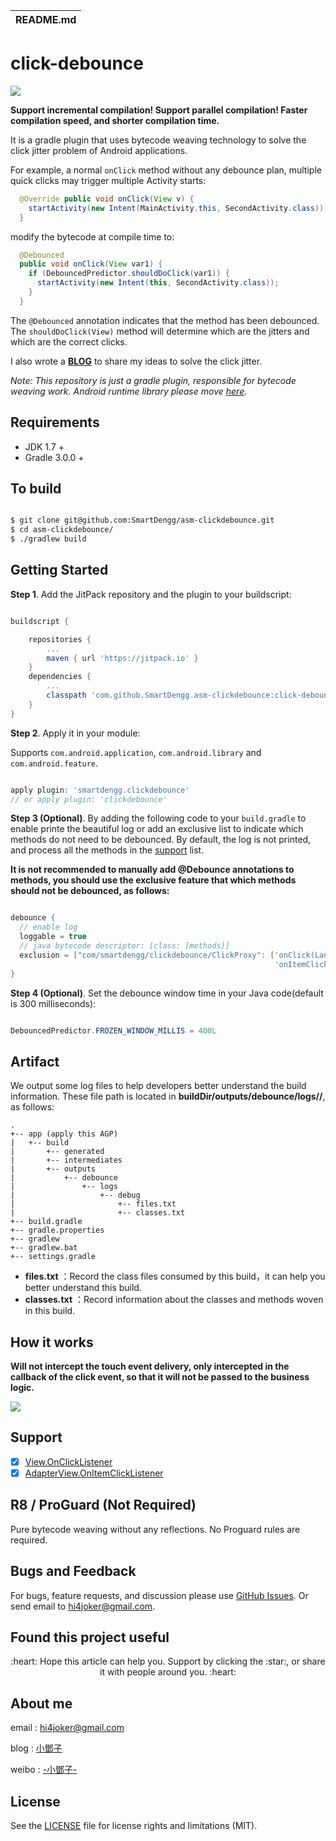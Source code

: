 | README.md |
|:---|

# click-debounce

[![](https://jitpack.io/v/SmartDengg/asm-clickdebounce.svg)](https://jitpack.io/#SmartDengg/asm-clickdebounce)

**Support incremental compilation! Support parallel compilation! Faster compilation speed, and shorter compilation time.**

It is a gradle plugin that uses bytecode weaving technology to solve the click jitter problem of Android applications.

For example, a normal `onClick` method without any debounce plan, multiple quick clicks may trigger multiple Activity starts:

```java
  @Override public void onClick(View v) {
    startActivity(new Intent(MainActivity.this, SecondActivity.class));
  }
```

modify the bytecode at compile time to:

```java
  @Debounced
  public void onClick(View var1) {
    if (DebouncedPredictor.shouldDoClick(var1)) {
      startActivity(new Intent(this, SecondActivity.class));
    }
  }
```

 The `@Debounced` annotation indicates that the method has been debounced. The `shouldDoClick(View)` method will determine which are the jitters and which are the correct clicks.

I also wrote a **[BLOG](https://www.jianshu.com/p/28751130c038)** to share my ideas to solve the click jitter.

*Note: This repository is just a gradle plugin, responsible for bytecode weaving work. Android runtime library please move [here](https://github.com/SmartDengg/asm-clickdebounce-runtime).*


## Requirements

- JDK 1.7 +
- Gradle 3.0.0 +

## To build

```bash

$ git clone git@github.com:SmartDengg/asm-clickdebounce.git
$ cd asm-clickdebounce/
$ ./gradlew build

```

## Getting Started

**Step 1**. Add the JitPack repository and the plugin to your buildscript:

```groovy

buildscript {

    repositories {
        ...
        maven { url 'https://jitpack.io' }
    }
    dependencies {
        ...
        classpath 'com.github.SmartDengg.asm-clickdebounce:click-debounce-gradle-plugin:1.2.0'
    }
}

```

**Step 2**. Apply it in your module:

Supports `com.android.application`, `com.android.library` and `com.android.feature`.

```groovy

apply plugin: 'smartdengg.clickdebounce'
// or apply plugin: 'clickdebounce'

```

**Step 3 (Optional)**. By adding the following code to your `build.gradle` to enable printe the beautiful log or add an exclusive list to indicate which methods do not need to be debounced. By default, the log is not printed, and process all the methods in the [support](#jump) list.

**It is not recommended to manually add @Debounce annotations to methods, you should use the **exclusive** feature that which methods should not be debounced, as follows:**

```groovy

debounce {
  // enable log
  loggable = true
  // java bytecode descriptor: [class: [methods]]
  exclusion = ["com/smartdengg/clickdebounce/ClickProxy": ['onClick(Landroid/view/View;)V',
                                                           'onItemClick(Landroid/widget/AdapterView;Landroid/view/View;IJ)V']]
}

```


**Step 4 (Optional)**. Set the debounce window time in your Java code(default is 300 milliseconds):

```java

DebouncedPredictor.FROZEN_WINDOW_MILLIS = 400L

```

## Artifact

We output some log files to help developers better understand the build information.
These file path is located in **buildDir/outputs/debounce/logs/<variant>/**, as follows:


```
.
+-- app (apply this AGP)
|   +-- build
|       +-- generated
|       +-- intermediates
|       +-- outputs
|           +-- debounce
|               +-- logs
|                   +-- debug
|                       +-- files.txt
|                       +-- classes.txt
+-- build.gradle
+-- gradle.properties
+-- gradlew
+-- gradlew.bat
+-- settings.gradle

```

- **files.txt** ：Record the class files consumed by this build，it can help you better understand this build.
- **classes.txt** ：Record information about the classes and methods woven in this build.


## How it works

**Will not intercept the touch event delivery, only intercepted in the callback of the click event, so that it will not be passed to the business logic.**

![](art/clickdebounce.png)

## <span id="jump">Support</span>

- [x] [View.OnClickListener](https://developer.android.com/reference/android/view/View.OnClickListener)
- [x] [AdapterView.OnItemClickListener](https://developer.android.com/reference/android/widget/AdapterView.OnItemClickListener)

## R8 / ProGuard (Not Required)

Pure bytecode weaving without any reflections. No Proguard rules are required.

## Bugs and Feedback

For bugs, feature requests, and discussion please use [GitHub Issues](https://github.com/SmartDengg/asm-clickdebounce/issues). Or send email to hi4joker@gmail.com.


## Found this project useful

<p align="center">:heart: Hope this article can help you. Support by clicking the :star:, or share it with people around you. :heart:  </p>


## About me

email : hi4joker@gmail.com

blog  : [小鄧子](https://www.jianshu.com/u/df40282480b4)

weibo : [-小鄧子-](https://weibo.com/5367097592/profile?topnav=1&wvr=6)


## License

See the [LICENSE](LICENSE) file for license rights and limitations (MIT).
